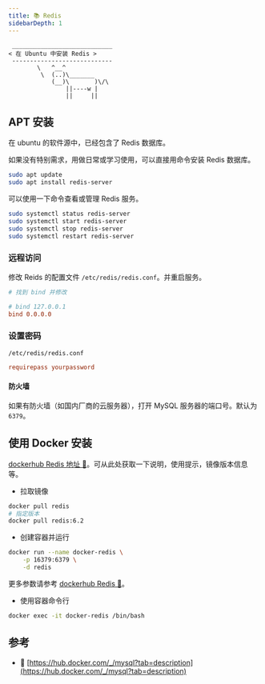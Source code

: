 ```yaml
---
title: 📚 Redis
sidebarDepth: 1
---
```



```:no-line-numbers
 ____________________________
< 在 Ubuntu 中安装 Redis >
 ----------------------------
        \   ^__^
         \  (..)\_______
            (__)\       )\/\
                ||----w |
                ||     ||
```


## APT 安装

在 ubuntu 的软件源中，已经包含了 Redis 数据库。

如果没有特别需求，用做日常或学习使用，可以直接用命令安装 Redis 数据库。

```sh
sudo apt update
sudo apt install redis-server
```

可以使用一下命令查看或管理 Redis 服务。

```sh
sudo systemctl status redis-server
sudo systemctl start redis-server
sudo systemctl stop redis-server
sudo systemctl restart redis-server
```

### 远程访问

修改 Reids 的配置文件 `/etc/redis/redis.conf`。并重启服务。

```conf
# 找到 bind 并修改

# bind 127.0.0.1
bind 0.0.0.0
```

### 设置密码

`/etc/redis/redis.conf`

```conf
requirepass yourpassword
```

#### 防火墙

如果有防火墙（如国内厂商的云服务器），打开 MySQL 服务器的端口号。默认为 `6379`。



## 使用 Docker 安装

[dockerhub Redis 地址 🔗](https://hub.docker.com/_/redis)。可从此处获取一下说明，使用提示，镜像版本信息等。

- 拉取镜像

```sh
docker pull redis
# 指定版本
docker pull redis:6.2
```

- 创建容器并运行


```sh
docker run --name docker-redis \
    -p 16379:6379 \
    -d redis
```

更多参数请参考 [dockerhub Redis 🔗](https://hub.docker.com/_/redis)。

- 使用容器命令行

```sh
docker exec -it docker-redis /bin/bash
```


## 参考


- 🔗 [https://hub.docker.com/_/mysql?tab=description](https://hub.docker.com/_/mysql?tab=description)

